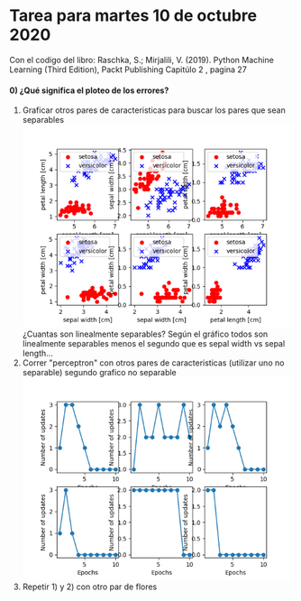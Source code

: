 # Tarea para martes 10 de octubre 2020

Con el codigo del libro: Raschka, S.; Mirjalili, V. (2019). Python Machine Learning (Third Edition), Packt Publishing
Capitúlo 2 , pagina 27

#### 0) ¿Qué significa el ploteo de los errores?
1) Graficar otros pares de caracteristicas para buscar los pares que sean separables
![imagen de todos los pares](img/otros_pares.png)
    ¿Cuantas son linealmente separables?
    Según el gráfico todos son linealmente separables menos el segundo que es sepal width vs sepal length...
2) Correr "perceptron" con otros pares de caracteristicas (utilizar uno no separable)
segundo grafico no separable
![perceptron de todos los pares](img/perceptron_otros_pares.png)
3) Repetir 1) y 2) con otro par de flores